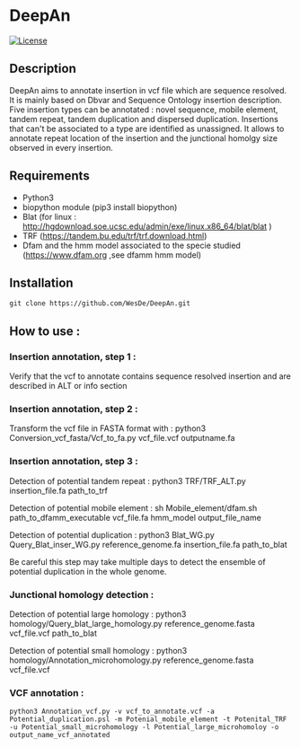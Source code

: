# DeepAn
[![License](http://img.shields.io/:license-affero-blue.svg)](http://www.gnu.org/licenses/agpl-3.0.en.html)

## Description
DeepAn aims to annotate insertion in vcf file which are sequence resolved. It is mainly based on Dbvar and Sequence Ontology insertion description.
Five insertion types can be annotated : novel sequence, mobile element, tandem repeat, tandem duplication and dispersed duplication. Insertions that can't be associated to a type are identified as unassigned.
It allows to annotate repeat location of the insertion and the junctional homolgy size observed in every insertion.

## Requirements 
- Python3
- biopython module (pip3 install biopython)
- Blat (for linux : http://hgdownload.soe.ucsc.edu/admin/exe/linux.x86_64/blat/blat )
- TRF (https://tandem.bu.edu/trf/trf.download.html)
- Dfam and the hmm model associated to the specie studied (https://www.dfam.org ,see dfamm hmm model) 

## Installation
    git clone https://github.com/WesDe/DeepAn.git

## How to use :

### Insertion annotation, step 1 : 
Verify that the vcf to annotate contains sequence resolved insertion and are described in ALT or info section

### Insertion annotation, step 2 :
Transform the vcf file in FASTA format with :
    python3 Conversion_vcf_fasta/Vcf_to_fa.py vcf_file.vcf outputname.fa

### Insertion annotation, step 3 :
Detection of potential tandem repeat :
    python3 TRF/TRF_ALT.py insertion_file.fa path_to_trf

Detection of potential mobile element :
sh Mobile_element/dfam.sh path_to_dfamm_executable vcf_file.fa hmm_model output_file_name

Detection of potential duplication :
    python3 Blat_WG.py Query_Blat_inser_WG.py reference_genome.fa insertion_file.fa path_to_blat

Be careful this step may take multiple days to detect the ensemble of potential duplication in the whole genome.


### Junctional homology detection :
Detection of potential large homology :
    python3 homology/Query_blat_large_homology.py reference_genome.fasta vcf_file.vcf path_to_blat

Detection of potential small homology :
    python3 homology/Annotation_microhomology.py reference_genome.fasta vcf_file.vcf

### VCF annotation :
    python3 Annotation_vcf.py -v vcf_to_annotate.vcf -a Potential_duplication.psl -m Potenial_mobile_element -t Potenital_TRF -u Potential_small_microhomology -l Potential_large_microhomoloy -o output_name_vcf_annotated